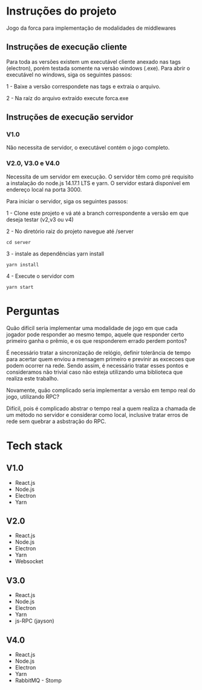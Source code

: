 # Instruções do projeto
Jogo da forca para implementação de modalidades de middlewares

## Instruções de execução cliente 
Para toda as versões existem um executável cliente anexado nas tags (electron), porém testada somente na versão windows (.exe).
Para abrir o executável no windows, siga os seguintes passos:

1 -  Baixe a versão correspondete nas tags e extraia o arquivo.

2 - Na raíz do arquivo extraído execute forca.exe


## Instruções de execução servidor 

### V1.0
Não necessita de servidor, o executável contém o jogo completo.

### V2.0, V3.0 e V4.0
Necessita de um servidor em execução.
O servidor têm como pré requisito a instalação do node.js 14.17.1 LTS e yarn.
O servidor estará disponível em endereço local na porta 3000.

Para iniciar o servidor, siga os seguintes passos:

1 - Clone este projeto e vá até a branch correspondente a versão em que deseja testar (v2,v3 ou v4)

2 - No diretório raiz do projeto navegue até /server
```
cd server
```

3 - instale as dependências yarn install
```
yarn install
```

4 - Execute o servidor com 
```
yarn start
```

# Perguntas

Quão difícil seria implementar uma modalidade de jogo em que cada jogador pode responder ao mesmo tempo, aquele que responder certo primeiro ganha o prêmio, e os que responderem errado perdem pontos? 
 
É necessário tratar a sincronização de relógio, definir tolerância de tempo para acertar quem enviou a mensagem primeiro e previnir as excecoes que podem ocorrer na rede. Sendo assim, é necessário tratar esses pontos e consideramos não trivial caso não esteja utilizando uma biblioteca que realiza este trabalho.



Novamente, quão complicado seria implementar a versão em tempo real do jogo, utilizando RPC? 

Difícil, pois é complicado abstrar o tempo real a quem realiza a chamada de um método no servidor e considerar como local, inclusive tratar erros de rede sem quebrar a asbstração do RPC.

# Tech stack

## V1.0
- React.js
- Node.js
- Electron
- Yarn

## V2.0
- React.js
- Node.js
- Electron
- Yarn
- Websocket

## V3.0
- React.js
- Node.js
- Electron
- Yarn
- js-RPC (jayson)

## V4.0
- React.js
- Node.js
- Electron
- Yarn
- RabbitMQ - Stomp


